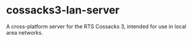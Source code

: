 # cossacks3-lan-server
A cross-platform server for the RTS Cossacks 3, intended for use in local area networks.
